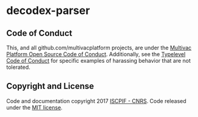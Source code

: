 # decodex-parser

## Code of Conduct

This, and all github.com/multivacplatform projects, are under the [Multivac Platform Open Source Code of Conduct](https://github.com/multivacplatform/code-of-conduct/blob/master/code-of-conduct.md). Additionally, see the [Typelevel Code of Conduct](http://typelevel.org/conduct) for specific examples of harassing behavior that are not tolerated.

## Copyright and License

Code and documentation copyright 2017 [ISCPIF - CNRS](http://iscpif.fr). Code released under the [MIT license](https://github.com/multivacplatform/decodex-parser/blob/master/LICENSE).
